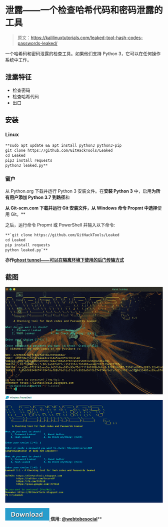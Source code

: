 # 泄露——一个检查哈希代码和密码泄露的工具

> 原文：<https://kalilinuxtutorials.com/leaked-tool-hash-codes-passwords-leaked/>

一个哈希码和密码泄露的检查工具。如果他们支持 Python 3，它可以在任何操作系统中工作。

## **泄露特征**

*   检查密码
*   检查哈希代码
*   出口

## **安装**

### **Linux**

```
**sudo apt update && apt install python3 python3-pip
git clone https://github.com/GitHackTools/Leaked
cd Leaked
pip3 install requests
python3 leaked.py**
```

### **窗户**

从 Python.org 下载并运行 Python 3 安装文件。在**安装 Python 3** 中，启用**为所有用户添加 Python 3.7 到路径**和

 **从 Git-scm.com 下载并运行 Git 安装文件，从 Windows 命令 Propmt 中选择**使用 Git。**

之后，运行命令 Propmt 或 PowerShell 并输入以下命令:

```
**`git clone https://github.com/GitHackTools/Leaked
cd Leaked
pip install requests
python leaked.py`** 
```

**亦作[ghost tunnel——可以在隔离环境下使用的后门传输方式](https://kalilinuxtutorials.com/ghosttunnel/)**

## **截图**

![](img//c9d2a9458e26a4fc15d514c3d14dc33d.png)![](img//0d1daae8a6b33d1dc560d643ac008a5e.png)

[![](img//d861a9096555aeb1980fc054015933d7.png) ](https://github.com/GitHackTools/Leaked) **信用: [@webtobesocial](https://twitter.com/webtobesocial)****